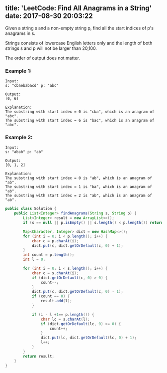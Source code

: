 title: 'LeetCode: Find All Anagrams in a String'
date: 2017-08-30 20:03:22
---

Given a string s and a non-empty string p, find all the start indices of p's anagrams in s.

Strings consists of lowercase English letters only and the length of both strings s and p will not be larger than 20,100.

The order of output does not matter.

### Example 1:
```
Input:
s: "cbaebabacd" p: "abc"

Output:
[0, 6]

Explanation:
The substring with start index = 0 is "cba", which is an anagram of "abc".
The substring with start index = 6 is "bac", which is an anagram of "abc".
```
### Example 2:
```
Input:
s: "abab" p: "ab"

Output:
[0, 1, 2]

Explanation:
The substring with start index = 0 is "ab", which is an anagram of "ab".
The substring with start index = 1 is "ba", which is an anagram of "ab".
The substring with start index = 2 is "ab", which is an anagram of "ab".
```

```java
public class Solution {
    public List<Integer> findAnagrams(String s, String p) {
        List<Integer> result = new ArrayList<>();
        if (s == null || p.isEmpty() || s.length() < p.length()) return result;

        Map<Character, Integer> dict = new HashMap<>();
        for (int i = 0; i < p.length(); i++) {
            char c = p.charAt(i);
            dict.put(c, dict.getOrDefault(c, 0) + 1);
        }
        int count = p.length();
        int l = 0;

        for (int i = 0; i < s.length(); i++) {
            char c = s.charAt(i);
            if (dict.getOrDefault(c, 0) > 0) {
                count--;
            }
            dict.put(c, dict.getOrDefault(c, 0) - 1);
            if (count == 0) {
                result.add(l);
            }

            if (i - l +1== p.length()) {
                char lc = s.charAt(l);
                if (dict.getOrDefault(lc, 0) >= 0) {
                    count++;
                }
                dict.put(lc, dict.getOrDefault(lc, 0) + 1);
                l++;
            }
        }
        return result;
    }
}
```
